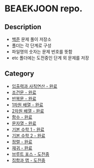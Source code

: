 # BEAEKJOON repo.

## Description
- [백준](https://www.acmicpc.net/step) 문제 풀이 저장소
- 폴더는 각 단계로 구성
- 파일명의 숫자는 문제 번호를 뜻함
- etc 폴더에는 도전중인 단계 외 문제를 저장

## Category
- [입출력과 사칙연산 - 완료](https://github.com/HHNebula/BAEKJOON/tree/main/I.O%20and%20arithmetic%20operations)
- [조건문 - 완료](https://github.com/HHNebula/BAEKJOON/tree/main/Conditional)
- [반복문 - 완료](https://github.com/HHNebula/BAEKJOON/tree/main/Loop)
- [1차원 배열 - 완료](https://github.com/HHNebula/BAEKJOON/tree/main/1d_Array)
- [2차원 배열 - 완료](https://github.com/HHNebula/BAEKJOON/tree/main/2d_Array)
- [함수 - 완료](https://github.com/HHNebula/BAEKJOON/tree/main/Function)
- [문자열 - 완료](https://github.com/HHNebula/BAEKJOON/tree/main/String)
- [기본 수학 1 - 완료](https://github.com/HHNebula/BAEKJOON/tree/main/Basic%20Mathematics%201)
- [기본 수학 2 - 완료](https://github.com/HHNebula/BAEKJOON/tree/main/Basic%20Mathematics%202)
- [정렬 - 완료](https://github.com/HHNebula/BAEKJOON/tree/main/Sort)
- [재귀 - 완료](https://github.com/HHNebula/BAEKJOON/tree/main/Recursive)
- [브루트 포스 - 도전중](https://github.com/HHNebula/BAEKJOON/tree/main/Brute%20Force)
- [집합과 맵 - 도전중](https://github.com/HHNebula/BAEKJOON/tree/main/Sets%20and%20Maps)
